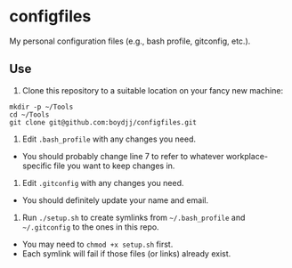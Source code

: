 configfiles
===========

My personal configuration files (e.g., bash profile, gitconfig, etc.).

Use
---
1. Clone this repository to a suitable location on your fancy new machine:

  ```
  mkdir -p ~/Tools
  cd ~/Tools
  git clone git@github.com:boydjj/configfiles.git
  ```
1. Edit `.bash_profile` with any changes you need.
  - You should probably change line 7 to refer to whatever workplace-specific file you want to keep changes in.
1. Edit `.gitconfig` with any changes you need.
  - You should definitely update your name and email.
1. Run `./setup.sh` to create symlinks from `~/.bash_profile` and `~/.gitconfig` to the ones in this repo.
  - You may need to `chmod +x setup.sh` first.
  - Each symlink will fail if those files (or links) already exist.

